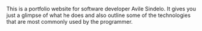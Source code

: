 This is a portfolio website for software developer Avile Sindelo. It gives you just a glimpse of what he does and also outline some of the technologies that are most commonly used by the programmer.
